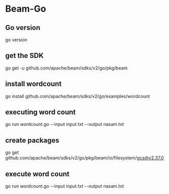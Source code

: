 # Beam-Go
 
## Go version
go version
## get the SDK
go get -u github.com/apache/beam/sdks/v2/go/pkg/beam
## install wordcount
go install github.com/apache/beam/sdks/v2/go/examples/wordcount
## executing word count
go run wordcount.go --input input.txt --output nasam.txt
## create packages
go get github.com/apache/beam/sdks/v2/go/pkg/beam/io/filesystem/gcs@v2.37.0
## execute word count
go run wordcount.go --input input.txt --output nasam.txt
